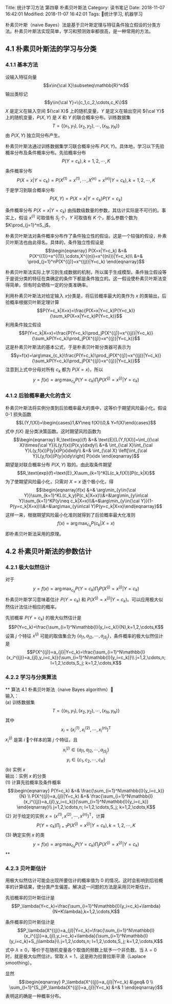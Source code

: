 Title: 统计学习方法 第四章 朴素贝叶斯法
Category: 读书笔记
Date: 2018-11-07 16:42:01
Modified: 2018-11-07 16:42:01
Tags: 统计学习, 机器学习

朴素贝叶斯（naive Bayes）法是基于贝叶斯定理与特征条件独立假设的分类方法。朴素贝叶斯法实现简单，学习和预测效率都很高，是一种常用的方法。

## 4.1 朴素贝叶斯法的学习与分类

### 4.1.1 基本方法

设输入特征向量
$$x\in{\cal X}\subseteq\mathbb{R}^n$$
输出类标记
$$y\in{\cal Y}=\{c_1,c_2,\cdots,c_K\}$$
$X$ 是定义在输入空间 ${\cal X}$ 上的随机变量，$Y$ 是定义在输出空间 ${\cal Y}$ 上的随机变量，$P(X,Y)$ 是 $X$ 和 $Y$ 的联合概率分布。训练数据集
$$T=\{(x_1,y_1),(x_2,y_2),\cdots,(x_N,y_N)\}$$
由 $P(X,Y)$ 独立同分布产生。

朴素贝叶斯法通过训练数据集学习联合概率分布 $P(X,Y)$。具体地，学习以下先验概率分布及条件概率分布。先验概率分布
$$P(Y=c_k),k=1,2,\cdots,K$$
条件概率分布
$$P(X=x|Y=c_k)=P(X^{(1)}=x^{(1)},\cdots,X^{(n)}=x^{(n)}|Y=c_k),k=1,2,\cdots,K$$
于是学习到联合概率分布
$$P(X,Y)=P(X=x|Y=c_k)P(Y=c_k)$$

条件概率分布 $P(X=x|Y=c_k)$ 由指数级数量的参数，其估计实际是不可行的。事实上，假设 $x^{(i)}$ 可取值有 $S_j$ 个，$Y$ 可取值有 $K$ 个，那么参数个数为 $K\prod_{j=1}^nS_j$。

朴素贝叶斯法对条件概率分布作了条件独立性的假设。这是一个较强的假设，朴素贝叶斯法也由此得名。具体的，条件独立性假设是
$$\begin{eqnarray}
P(X=x|Y=c_k) &=& P(X^{(1)}=x^{(1)},\cdots,X^{(n)}=x^{(n)})|Y=c_k)\\
&=& \prod_{j=1}^nP(X^{(j)}=x^{(j)}|Y=c_k)
\end{eqnarray}$$

朴素贝叶斯法实际上学习到生成数据的机制，所以属于生成模型。条件独立假设等于是说分类的特征在类确定的条件下都是条件独立的。这一假设使朴素贝叶斯法变得简单，但有时会牺牲一定的分类准确率。

利用朴素贝叶斯法对给定输入 $x$分类是，将后验概率最大的类作为 $x$ 的类输出，后验概率根据贝叶斯定理计算
$$P(Y=c_k|X=x)=\frac{P(X=x|Y=c_k)P(Y=c_k)}{\sum_kP(X=x|Y=c_k)P(Y=c_k)}$$
利用条件独立假设
$$P(Y=c_k|X=x)=\frac{P(Y=c_k)\prod_jP(X^{(j)}=x^{(j)}|Y=c_k)}{\sum_kP(Y=c_k)\prod_jP(X^{(j)}=x^{(j)}|Y=c_k)}$$
这是朴素贝叶斯法的基本公式，于是朴素贝叶斯分类器可表示为
$$y=f(x)=\arg\max_{c_k}\frac{P(Y=c_k)\prod_jP(X^{(j)}=x^{(j)}|Y=c_k)}{\sum_kP(Y=c_k)\prod_jP(X^{(j)}=x^{(j)}|Y=c_k)}$$
注意到上式中分母对所有 $c_k$ 都为 $P(X=x)$，所以
$$y=f(x)=\arg\max_{c_k}P(Y=c_k)\prod_jP(X^{(j)}=x^{(j)}|Y=c_k)$$

### 4.1.2 后验概率最大化的含义

朴素贝叶斯法将实例分类到后验概率最大的类中，这等价于期望风险最小化。假设 0-1 损失函数
$$L(Y,f(X))=\begin{cases}1,&Y\neq f(X)\\0,& Y=f(X)\end{cases}$$
式中 $f(X)$ 是分类决策函数。这时期望风险函数为
$$\begin{eqnarray}
R_\text{exp}(f) &=& \text{E}[L(Y,f(X))]=\int_{{\cal X}\times{\cal Y}}L(y,f(x))P(x,y)dxdy\\
&=& \int_{\cal X}\int_{\cal Y}L(y,f(x))P(y|x)P(x)dxdy\\
&=& \int_{\cal X} \left[\int_{\cal Y}L(y,f(x))P(y|x)dy\right] P(x)dx
\end{eqnarray}$$
期望是对联合概率分布 $P(X,Y)$ 取的。由此取条件期望
$$R_\text{exp}(f)=\text{E}_X\sum_{k=1}^K[L(c_k,f(X))]P(c_k|X)$$
为了使期望风险最小化，只需对 $X=x$ 逐个极小化，得
$$\begin{eqnarray}f(x) &=& \arg\min_{y\in{\cal Y}}\sum_{k=1}^KL(c_k,y)P(c_k|X=x)\\&=&\arg\min_{y\in\cal Y}\sum_{k=1}^KP(y\neq c_k|X=x)\\&=&\arg\min_{y\in{\cal Y}}(1-P(y=c_k|X=x))\\&=&\arg\max_{y\in\cal Y}P(y=c_k|X=x)\end{eqnarray}$$
这样一来，根据期望风险最小化准则就得到了后验概率最大化准则
$$f(x)=\arg\max_{c_k}P(c_k|X=x)$$
即朴素贝叶斯法采用的原理。

## 4.2 朴素贝叶斯法的参数估计

### 4.2.1 极大似然估计

对于
$$y=f(x)=\arg\max_{c_k}P(Y=c_k)\prod_jP(X^{(j)}=x^{(j)}|Y=c_k)$$
朴素贝叶斯学习意味着估计 $P(Y=c_k)$ 和 $P(X^{(j)}=x^{(j)}|Y=c_k)$。可以应用极大似然估计法估计相应的概率。

先验概率 $P(Y=c_k)$ 的极大似然估计是
$$P(Y=c_k)=\frac{\sum_{i=1}^N\mathbb{I}(y_i=c_k)}{N},k=1,2,\cdots,K$$
设第 $j$ 个特征 $x^{(j)}$ 可能的取值集合为 $\{a_{j1},a_{j2},\cdots,a_{jS_j}\}$，条件概率的极大似然估计是
$$P(X^{(j)}=a_{jl}|Y=c_k)=\frac{\sum_{i=1}^N\mathbb{I}(x_i^{(j)}=a_{jl},y_i=c_k)}{\sum_{i=1}^N\mathbb{I}(y_i=c_k)}\\
j=1,2,\cdots,n; l=1,2,\cdots,S_j; k=1,2,\cdots,K$$

### 4.2.2 学习与分类算法

**
算法 4.1 朴素贝叶斯法（naive Bayes algorithm）  
输入：  
(a) 训练数据集
$$T=\{(x_1,y_1),(x_2,y_2),\cdots,(x_N,y_N)\}$$
其中
$$x_i=\left(x_i^{(1)},x_i^{(2)},\cdots,x_i^{(n)}\right)^\text{T}$$
$x_i^{(j)}$ 是第 $i$ 个样本的第 $j$ 个特征，且
$$x_i^{(j)}\in\{a_{j1},a_{j2},\cdots,a_{jS_j}\}$$
$$y_i\in\{c_1,c_2,\cdots,c_K\}$$
(b) 实例 $x$  
输出：实例 $x$ 的分类  
(1) 计算先验概率及条件概率
$$\begin{eqnarray}
P(Y=c_k) &=& \frac{\sum_{i=1}^N\mathbb{I}(y_i=c_k)}{N} \\
P(X^{(j)}=a_{jl}|Y=c_k) &=& \frac{\sum_{i=1}^N\mathbb{I}(x_i^{(j)}=a_{jl},y_i=c_k)}{\sum_{i=1}^N\mathbb{I}(y_i=c_k)}
\end{eqnarray}\\
j=1,2,\cdots,n; l=1,2,\cdots,S_j; k=1,2,\cdots,K$$
(2) 对于给定的实例 $x=\left(x^{(1)},x^{(2)},\cdots,x^{(n)}\right)^\text{T}$，计算
$$P(Y=c_k)\prod_{j=1}P(X^{(j)}=x^{(j)}|Y=c_k),k=1,2,\cdots,K$$
(3) 确定实例 $x$ 的类
$$y=f(x)=\arg\max_{c_k}P(Y=c_k)\prod_jP(X^{(j)}=x^{(j)}|Y=c_k)$$
**

### 4.2.3 贝叶斯估计

用极大似然估计可能会出现所要估计的概率值为 0 的情况。这时会影响到后验概率的计算结果，使分类产生偏差。解决这一问题的方法是采用贝叶斯估计。

先验概率的贝叶斯估计是
$$P_\lambda(Y=c_k)=\frac{\sum_{i=1}^N\mathbb{I}(y_i=c_k)+\lambda}{N+K\lambda},k=1,2,\cdots,K$$

条件概率的贝叶斯估计是
$$P_\lambda(X^{(j)}=a_{jl}|Y=c_k)=\frac{\sum_{i=1}^N\mathbb{I}(x_i^{(j)}=a_{jl},y_i=c_k)+\lambda}{\sum_{i=1}^N\mathbb{I}(y_i=c_k)+S_j\lambda}\\
j=1,2,\cdots,n; l=1,2,\cdots,S_j; k=1,2,\cdots,K$$
式中 $\lambda\geq0$，等价于在随机变量各个取值的频数上赋予一个非负数。当 $\lambda=0$ 时，就是极大似然估计。常取 $\lambda=1$，这是称为拉普拉斯平滑（Laplace smoothing）。

显然
$$\begin{eqnarray}
P_\lambda(X^{(j)}=a_{jl}|Y=c_k) &\geq& 0 \\
\sum_{l=1}^{S_j}P_\lambda(X^{(j)}=a_{jl}|Y=c_k) &=& 1
\end{eqnarray}$$
表明这的确是一种概率分布。
